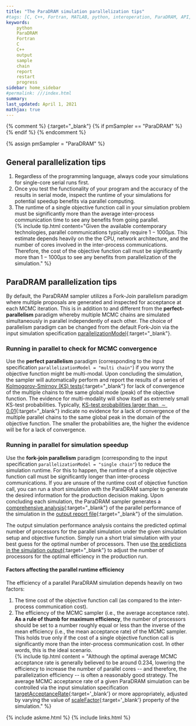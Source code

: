 ```yaml
---
title: "The ParaDRAM simulation parallelization tips"
#tags: [C, C++, Fortran, MATLAB, python, interoperation, ParaDRAM, API, parallel, parallelization]
keywords: 
    python
    ParaDRAM
    Fortran
    C
    C++
    output
    sample
    chain
    report
    restart
    progress
sidebar: home_sidebar
#permalink: ///index.html
summary:
last_updated: April 1, 2021
mathjax: true
---
```

{% comment %}
[](){:target="_blank"}
{% if pmSampler == "ParaDRAM" %}
{% endif %}
{% endcomment %}
<br>

{% assign pmSampler = "ParaDRAM" %}

## General parallelization tips  

1.  Regardless of the programming language, always code your simulations for single-core serial runs first.  
1.  Once you test the functionality of your program and the accuracy of the results in serial mode, inspect the runtime of your simulations for potential speedup benefits via parallel computing.  
1.  The runtime of a single objective function call in your simulation problem must be significantly more than the average inter-process communication time to see any benefits from going parallel.  
    {% include tip.html content="Given the available contemporary technologies, parallel communications typically require $1-1000\mu s$. This estimate depends heavily on the the CPU, network architecture, and the number of cores involved in the inter-process communications. Therefore, the cost of the objective function call must be significantly more than $1-1000\mu s$ to see any benefits from parallelization of the simulation." %}  

## ParaDRAM parallelization tips  

By default, the ParaDRAM sampler utilizes a Fork-Join parallelism paradigm where multiple proposals are generated and inspected for acceptance at each MCMC iteration. This is in addition to and different from the **perfect-parallelism** paradigm whereby multiple MCMC chains are simulated simultaneously in parallel independently of each other. The choice of parallelism paradigm can be changed from the default Fork-Join via the input simulation specification [parallelizationModel](../specifications/#parallelizationmodel){:target="_blank"}.  

### Running in parallel to check for MCMC convergence  

Use the **perfect parallelism** paradigm (corresponding to the input specification `parallelizationModel = "multi chain"`) if you worry the objective function might be multi-modal. Upon concluding the simulation, the sampler will automatically perform and report the results of a series of [Kolmogorov-Smirnov (KS) tests](https://en.wikipedia.org/wiki/Kolmogorov%E2%80%93Smirnov_test){:target="_blank"} for lack of convergence of the multiple chains to the same global mode (peak) of the objective function. The evidence for multi-modality will show itself as extremely small KS-test probabilities. Typically, [KS-test probabilities larger than $\sim0.01$](https://github.com/cdslaborg/paramontex/blob/f4f02fc9bde5407d9348984f2762a3fd05cee6f7/Python/Jupyter/sampling_multivariate_normal_distribution_via_paradram_parallel/out/mvn_parallel_multiChain_process_1_report.txt#L1616){:target="_blank"} indicate no evidence for a lack of convergence of the multiple parallel chains to the same global peak in the domain of the objective function. The smaller the probabilities are, the higher the evidence will be for a lack of convergence.  

### Running in parallel for simulation speedup  

Use the **fork-join parallelism** paradigm (corresponding to the input specification `parallelizationModel = "single chain"`) to reduce the simulation runtime. For this to happen, the runtime of a single objective function call must be significantly longer than inter-process communications. If you are unsure of the runtime cost of objective function call, you can run a short simulation with the ParaDRAM sampler to generate the desired information for the production decision making. Upon concluding each simulation, the ParaDRAM sampler generates a [comprehensive analysis](https://github.com/cdslaborg/paramontex/blob/f4f02fc9bde5407d9348984f2762a3fd05cee6f7/Python/Jupyter/sampling_multivariate_normal_distribution_via_paradram_parallel/out/mvn_parallel_singleChain_process_1_report.txt#L1256){:target="_blank"} of the parallel performance of the simulation in the [output report file](https://github.com/cdslaborg/paramontex/blob/main/Python/Jupyter/sampling_multivariate_normal_distribution_via_paradram_parallel/out/mvn_parallel_singleChain_process_1_report.txt){:target="_blank"} of the simulation.  

The output simulation performance analysis contains the predicted optimal number of processors for the parallel simulation under the given simulation setup and objective function. Simply run a short trial simulation with your best guess for the optimal number of processors. Then use [the predictions in the simulation output](https://github.com/cdslaborg/paramontex/blob/f4f02fc9bde5407d9348984f2762a3fd05cee6f7/Python/Jupyter/sampling_multivariate_normal_distribution_via_paradram_parallel/out/mvn_parallel_singleChain_process_1_report.txt#L1338){:target="_blank"} to adjust the number of processors for the optimal efficiency in the production run.  

#### Factors affecting the parallel runtime efficiency  

The efficiency of a parallel ParaDRAM simulation depends heavily on two factors:  
1.  The time cost of the objective function call (as compared to the inter-process communication cost).  
1.  The efficiency of the MCMC sampler (i.e., the average acceptance rate). **As a rule of thumb for maximum efficiency**, the number of processors should be set to a number roughly equal or less than the inverse of the mean efficiency (i.e., the mean acceptance rate) of the MCMC sampler. This holds true only if the cost of a single objective function call is significantly more than the inter-process communication cost. In other words, this is the ideal scenario.  
    {% include tip.html content = "Although the optimal average MCMC acceptance rate is generally believed to be around $0.234$, lowering the efficiency to increase the number of parallel cores -- and therefore, the parallelization efficiency -- is often a reasonably good strategy. The average MCMC acceptance rate of a given ParaDRAM simulation can be controlled via the input simulation specification [targetAcceptanceRate](../specifications/#targetacceptancerate){:target='_blank'} or more appropriately, adjusted by varying the value of [scaleFactor](../specifications/#scalefactor){:target='_blank'} property of the simulation." %}

{% include askme.html %}
{% include links.html %}
